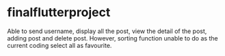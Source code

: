 # finalflutterproject

Able to send username, display all the post, view the detail of the post, adding post and delete post. However, sorting function unable to do as the current coding select all as favourite.
